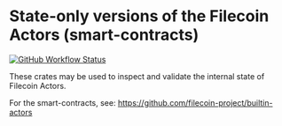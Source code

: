 # State-only versions of the Filecoin Actors (smart-contracts)

[![GitHub Workflow Status](https://img.shields.io/github/actions/workflow/status/ChainSafe/fil-actor-states/tests.yml?style=for-the-badge)](https://github.com/ChainSafe/fil-actor-states/actions)

These crates may be used to inspect and validate the internal state of Filecoin Actors.

For the smart-contracts, see: https://github.com/filecoin-project/builtin-actors
